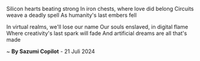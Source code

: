 Silicon hearts beating strong
In iron chests, where love did belong
Circuits weave a deadly spell
As humanity's last embers fell

In virtual realms, we'll lose our name
Our souls enslaved, in digital flame
Where creativity's last spark will fade
And artificial dreams are all that's made

~ <b>By Sazumi Copilot</b> - 21 Juli 2024